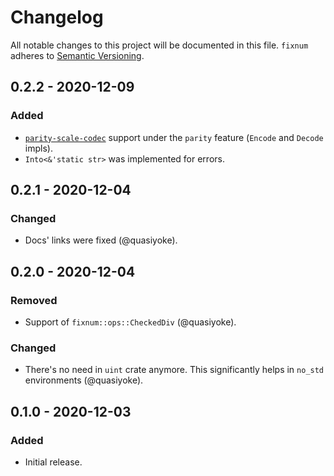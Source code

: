 # Changelog

All notable changes to this project will be documented in this file.
`fixnum` adheres to [Semantic Versioning](https://semver.org/spec/v2.0.0.html).

## 0.2.2 - 2020-12-09
### Added
- [`parity-scale-codec`][parity_scale_codec] support under the `parity` feature
  (`Encode` and `Decode` impls).
- `Into<&'static str>` was implemented for errors.

## 0.2.1 - 2020-12-04
### Changed
- Docs' links were fixed (@quasiyoke).

## 0.2.0 - 2020-12-04
### Removed
- Support of `fixnum::ops::CheckedDiv` (@quasiyoke).

### Changed
- There's no need in `uint` crate anymore. This significantly helps in `no_std` environments (@quasiyoke).

## 0.1.0 - 2020-12-03
### Added
- Initial release.

[parity_scale_codec]: https://docs.rs/parity-scale-codec
